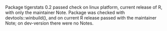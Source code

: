 Package tigerstats 0.2 passed check on linux platform, current release of R, with only the maintainer Note.  Package was checked with devtools::winbuild(), and on current R release passed with the maintainer Note; on dev-version there were no Notes.